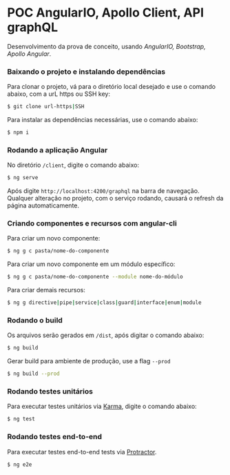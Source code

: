 # POC AngularIO, Apollo Client, API graphQL
Desenvolvimento da prova de conceito, usando *AngularIO, Bootstrap, Apollo Angular*.

### Baixando o projeto e instalando dependências
Para clonar o projeto, vá para o diretório local desejado e use o comando abaixo, com a urL https ou SSH key:
```sh
$ git clone url-https|SSH
```
Para instalar as dependências necessárias, use o comando abaixo:  
```sh
$ npm i
```

### Rodando a aplicação Angular
No diretório `/client`, digite o comando abaixo:
```sh
$ ng serve
```
Após digite `http://localhost:4200/graphql` na barra de navegação.
Qualquer alteração no projeto, com o serviço rodando, causará o refresh da página automaticamente.

###  Criando componentes e recursos com angular-cli

Para criar um novo componente:
```sh
$ ng g c pasta/nome-do-componente
```
Para criar um novo componente em um módulo específico:
```sh
$ ng g c pasta/nome-do-componente --module nome-do-módulo
```
Para criar demais recursos:
```sh
$ ng g directive|pipe|service|class|guard|interface|enum|module
```

### Rodando o build
Os arquivos serão gerados em `/dist`, após digitar o comando abaixo:
```sh
$ ng build
```
Gerar build para ambiente de produção, use a flag `--prod`
```sh
$ ng build --prod
```

### Rodando testes unitários
Para executar testes unitários via [Karma](https://karma-runner.github.io), digite o comando abaixo:
```sh
$ ng test
```

### Rodando testes end-to-end
Para executar testes end-to-end tests via [Protractor](http://www.protractortest.org/).
```sh
$ ng e2e
```